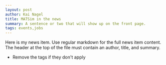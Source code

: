 ```yaml
---
layout: post
author: Kai Nagel
title: MATSim in the news
summary: A sentence or two that will show up on the front page.
tags: events,jobs
---
```


Here is my news item. Use regular markdown for the full news item content. The
header at the top of the file must contain an author, title, and summary.

- Remove the tags if they don't apply

